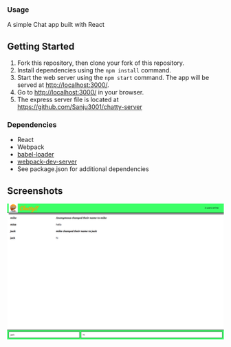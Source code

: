 
### Usage

A simple Chat app built with React


## Getting Started

1. Fork this repository, then clone your fork of this repository.
2. Install dependencies using the `npm install` command.
3. Start the web server using the `npm start` command. The app will be served at <http://localhost:3000/>.
4. Go to <http://localhost:3000/> in your browser.
5. The express server file is located at https://github.com/Sanju3001/chatty-server


### Dependencies

- React
- Webpack
- [babel-loader](https://github.com/babel/babel-loader)
- [webpack-dev-server](https://github.com/webpack/webpack-dev-server)
- See package.json for additional dependencies


## Screenshots

!["Screenshot of Chatty App"](https://github.com/Sanju3001/chatty/blob/master/docs/Chatty-App.png)